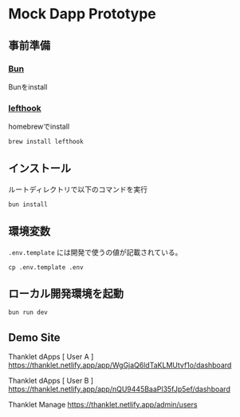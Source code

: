 # Mock Dapp Prototype

## 事前準備
### [Bun](https://bun.sh/)
Bunをinstall

### [lefthook](https://github.com/Arkweid/lefthook)
homebrewでinstall
```bash
brew install lefthook 
```

## インストール
ルートディレクトリで以下のコマンドを実行
```bash
bun install
```

## 環境変数

`.env.template` には開発で使うの値が記載されている。

```
cp .env.template .env
```

## ローカル開発環境を起動
```bash
bun run dev
```


## Demo Site
Thanklet dApps [ User A ]
https://thanklet.netlify.app/app/WgGjaQ6ldTaKLMUtvf1o/dashboard

Thanklet dApps [ User B ]
https://thanklet.netlify.app/app/nQU9445BaaPl35fJp5ef/dashboard

Thanklet Manage
https://thanklet.netlify.app/admin/users
